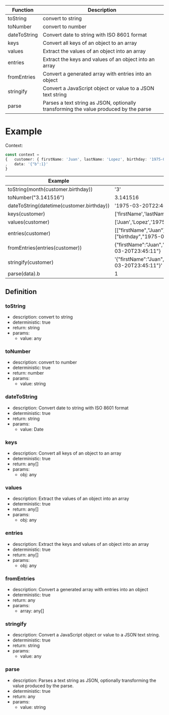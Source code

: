 |Function    	|Description                                   																					|
|-------------|---------------------------------------------------------------------------------------|
|toString			|convert to string																																			|
|toNumber			|convert to number																																			|
|dateToString	|Convert date to string with ISO 8601 format																						|
|keys					|Convert all keys of an object to an array																							|
|values				|Extract the values of an object into an array																					|
|entries			|Extract the keys and values of an object into an array																	|
|fromEntries	|Convert a generated array with entries into an object																	|
|stringify		|Convert a JavaScript object or value to a JSON text string															|
|parse				|Parses a text string as JSON, optionally transforming the value produced by the parse	|

# Example

Context:

```ts
const context = 
{	customer: { firstName: 'Juan', lastName: 'Lopez', birthday: '1975-03-20T23:45:11' }
,	data: '{"b":1}'
}
```

| Example         												| Result 																																				|
|-----------------------------------------|-------------------------------------------------------------------------------|
|toString(month(customer.birthday))				|'3'																																						|
|toNumber("3.141516")											|3.141516																																				|
|dateToString(datetime(customer.birthday))|'1975-03-20T22:45:11.000Z'																											|
|keys(customer)														|['firstName','lastName','birthday']																						|
|values(customer)													|['Juan','Lopez','1975-03-20T23:45:11']																					|
|entries(customer)												|[["firstName","Juan"],["lastName","Lopez"],["birthday","1975-03-20T23:45:11"]]	|
|fromEntries(entries(customer))						|{"firstName":"Juan","lastName":"Lopez","birthday":"1975-03-20T23:45:11"}				|
|stringify(customer)											|'{"firstName":"Juan","lastName":"Lopez","birthday":"1975-03-20T23:45:11"}'			|
|parse(data).b														|1																																							|

## Definition

### toString

- description: convert to string
- deterministic: true
- return: string
- params:
	- value: any

### toNumber

- description: convert to number
- deterministic: true
- return: number
- params:
	- value: string

### dateToString

- description: Convert date to string with ISO 8601 format
- deterministic: true
- return: string
- params:
	- value: Date

### keys

- description: Convert all keys of an object to an array
- deterministic: true
- return: any[]
- params:
	- obj: any

### values

- description: Extract the values of an object into an array
- deterministic: true
- return: any[]
- params:
	- obj: any

### entries

- description: Extract the keys and values of an object into an array
- deterministic: true
- return: any[]
- params:
	- obj: any

### fromEntries

- description: Convert a generated array with entries into an object
- deterministic: true
- return: any
- params:
	- array: any[]

### stringify

- description: Convert a JavaScript object or value to a JSON text string.
- deterministic: true
- return: string
- params:
	- value: any

### parse

- description: Parses a text string as JSON, optionally transforming the value produced by the parse.
- deterministic: true
- return: any
- params:
	- value: string
